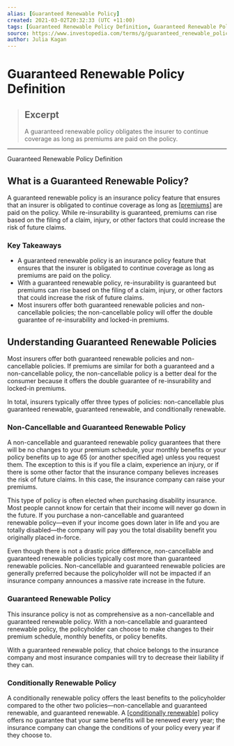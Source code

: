 ```yaml
---
alias: [Guaranteed Renewable Policy]
created: 2021-03-02T20:32:33 (UTC +11:00)
tags: [Guaranteed Renewable Policy Definition, Guaranteed Renewable Policy Definition]
source: https://www.investopedia.com/terms/g/guaranteed_renewable_policy.asp
author: Julia Kagan
---
```


# Guaranteed Renewable Policy Definition

> ## Excerpt
> A guaranteed renewable policy obligates the insurer to continue coverage as long as premiums are paid on the policy.

---

Guaranteed Renewable Policy Definition
## What is a Guaranteed Renewable Policy?

A guaranteed renewable policy is an insurance policy feature that ensures that an insurer is obligated to continue coverage as long as [[premiums]](https://www.investopedia.com/terms/p/premium.asp) are paid on the policy. While re-insurability is guaranteed, premiums can rise based on the filing of a claim, injury, or other factors that could increase the risk of future claims. 

### Key Takeaways

-   A guaranteed renewable policy is an insurance policy feature that ensures that the insurer is obligated to continue coverage as long as premiums are paid on the policy.
-   With a guaranteed renewable policy, re-insurability is guaranteed but premiums can rise based on the filing of a claim, injury, or other factors that could increase the risk of future claims. 
-   Most insurers offer both guaranteed renewable policies and non-cancellable policies; the non-cancellable policy will offer the double guarantee of re-insurability and locked-in premiums.

## Understanding Guaranteed Renewable Policies

Most insurers offer both guaranteed renewable policies and non-cancellable policies. If premiums are similar for both a guaranteed and a non-cancellable policy, the non-cancellable policy is a better deal for the consumer because it offers the double guarantee of re-insurability and locked-in premiums.

In total, insurers typically offer three types of policies: non-cancellable plus guaranteed renewable, guaranteed renewable, and conditionally renewable.

### Non-Cancellable and Guaranteed Renewable Policy

A non-cancellable and guaranteed renewable policy guarantees that there will be no changes to your premium schedule, your monthly benefits or your policy benefits up to age 65 (or another specified age) unless you request them. The exception to this is if you file a claim, experience an injury, or if there is some other factor that the insurance company believes increases the risk of future claims. In this case, the insurance company can raise your premiums.

This type of policy is often elected when purchasing disability insurance. Most people cannot know for certain that their income will never go down in the future. If you purchase a non-cancellable and guaranteed renewable policy—even if your income goes down later in life and you are totally disabled—the company will pay you the total disability benefit you originally placed in-force.

Even though there is not a drastic price difference, non-cancellable and guaranteed renewable policies typically cost more than guaranteed renewable policies. Non-cancellable and guaranteed renewable policies are generally preferred because the policyholder will not be impacted if an insurance company announces a massive rate increase in the future.

### Guaranteed Renewable Policy

This insurance policy is not as comprehensive as a non-cancellable and guaranteed renewable policy. With a non-cancellable and guaranteed renewable policy, the policyholder can choose to make changes to their premium schedule, monthly benefits, or policy benefits.

With a guaranteed renewable policy, that choice belongs to the insurance company and most insurance companies will try to decrease their liability if they can.

### Conditionally Renewable Policy

A conditionally renewable policy offers the least benefits to the policyholder compared to the other two policies—non-cancellable and guaranteed renewable, and guaranteed renewable. A [[conditionally renewable]](https://www.investopedia.com/terms/c/conditionally-renewable-policy.asp) policy offers no guarantee that your same benefits will be renewed every year; the insurance company can change the conditions of your policy every year if they choose to.
